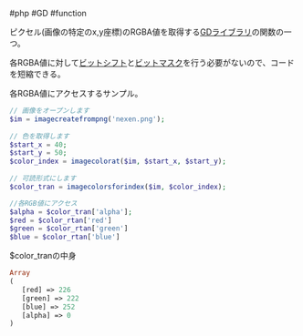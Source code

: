 #php #GD #function 

ピクセル(画像の特定のx,y座標)のRGBA値を取得する[GDライブラリ](GDライブラリ.md)の関数の一つ。

各RGBA値に対して[ビットシフト](ビットシフト.md)と[ビットマスク](ビットマスク.md)を行う必要がないので、コードを短縮できる。

各RGBA値にアクセスするサンプル。

```php
// 画像をオープンします  
$im = imagecreatefrompng('nexen.png');  
  
// 色を取得します  
$start_x = 40;  
$start_y = 50;  
$color_index = imagecolorat($im, $start_x, $start_y);  
  
// 可読形式にします  
$color_tran = imagecolorsforindex($im, $color_index);

//各RGB値にアクセス
$alpha = $color_tran['alpha'];
$red = $color_rtan['red']
$green = $color_rtan['green']
$blue = $color_rtan['blue']
```

$color_tranの中身
```php
Array
(
   [red] => 226
   [green] => 222
   [blue] => 252
   [alpha] => 0
)
```